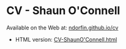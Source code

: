 # CV - Shaun O'Connell

Available on the Web at: [ndorfin.github.io/cv](https://ndorfin.github.io/cv/)

- HTML version: [CV-ShaunO'Connell.html](https://ndorfin.github.io/cv/CV-ShaunO'Connell.html)
